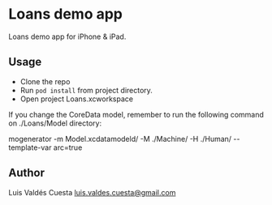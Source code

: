 # Loans demo app

Loans demo app for iPhone & iPad.

## Usage

- Clone the repo
- Run `pod install` from project directory.
- Open project Loans.xcworkspace

If you change the CoreData model, remember to run the following command on ./Loans/Model directory:

mogenerator -m Model.xcdatamodeld/ -M ./Machine/ -H ./Human/ --template-var arc=true


## Author

Luis Valdés Cuesta
luis.valdes.cuesta@gmail.com
